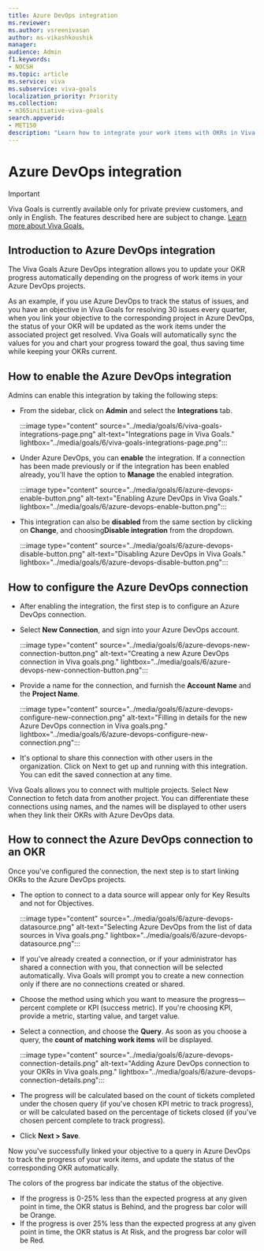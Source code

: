 ```yaml
---
title: Azure DevOps integration
ms.reviewer: 
ms.author: vsreenivasan
author: ms-vikashkoushik
manager: 
audience: Admin
f1.keywords:
- NOCSH
ms.topic: article
ms.service: viva
ms.subservice: viva-goals
localization_priority: Priority
ms.collection:  
- m365initiative-viva-goals  
search.appverid:
- MET150
description: "Learn how to integrate your work items with OKRs in Viva Goals"
---
```


# Azure DevOps integration

> [!IMPORTANT]
> Viva Goals is currently available only for private preview customers, and only in English. The features described here are subject to change. [Learn more about Viva Goals.](https://go.microsoft.com/fwlink/?linkid=2189933)

## Introduction to Azure DevOps integration

The Viva Goals Azure DevOps integration allows you to update your OKR progress automatically depending on the progress of work items in your Azure DevOps projects. 

As an example, if you use Azure DevOps to track the status of issues, and you have an objective in Viva Goals for resolving 30 issues every quarter, when you link your objective to the corresponding project in Azure DevOps, the status of your OKR will be updated as the work items under the associated project get resolved. Viva Goals will automatically sync the values for you and chart your progress toward the goal, thus saving time while keeping your OKRs current.

## How to enable the Azure DevOps integration

Admins can enable this integration by taking the following steps: 

- From the sidebar, click on **Admin** and select the **Integrations** tab. 

   :::image type="content" source="../media/goals/6/viva-goals-integrations-page.png" alt-text="Integrations page in Viva Goals." lightbox="../media/goals/6/viva-goals-integrations-page.png":::

- Under Azure DevOps, you can **enable** the integration. If a connection has been made previously or if the integration has been enabled already, you'll have the option to **Manage** the enabled integration. 

   :::image type="content" source="../media/goals/6/azure-devops-enable-button.png" alt-text="Enabling Azure DevOps in Viva Goals." lightbox="../media/goals/6/azure-devops-enable-button.png":::

- This integration can also be **disabled** from the same section by clicking on **Change**, and choosing**Disable integration** from the dropdown.

  :::image type="content" source="../media/goals/6/azure-devops-disable-button.png" alt-text="Disabling Azure DevOps in Viva Goals." lightbox="../media/goals/6/azure-devops-disable-button.png":::

## How to configure the Azure DevOps connection 

- After enabling the integration, the first step is to configure an Azure DevOps connection. 
- Select **New Connection**, and sign into your Azure DevOps account. 

  :::image type="content" source="../media/goals/6/azure-devops-new-connection-button.png" alt-text="Creating a new Azure DevOps connection in Viva goals.png." lightbox="../media/goals/6/azure-devops-new-connection-button.png":::

- Provide a name for the connection, and furnish the **Account Name** and the **Project Name**. 

  :::image type="content" source="../media/goals/6/azure-devops-configure-new-connection.png" alt-text="Filling in details for the new Azure DevOps connection in Viva goals.png." lightbox="../media/goals/6/azure-devops-configure-new-connection.png":::

- It's optional to share this connection with other users in the organization. Click on Next to get up and running with this integration. You can edit the saved connection at any time.

Viva Goals allows you to connect with multiple projects. Select New Connection to fetch data from another project. You can differentiate these connections using names, and the names will be displayed to other users when they link their OKRs with Azure DevOps data.

## How to connect the Azure DevOps connection to an OKR

Once you've configured the connection, the next step is to start linking OKRs to the Azure DevOps projects.

- The option to connect to a data source will appear only for Key Results and not for Objectives.

  :::image type="content" source="../media/goals/6/azure-devops-datasource.png" alt-text="Selecting Azure DevOps from the list of data sources in Viva goals.png." lightbox="../media/goals/6/azure-devops-datasource.png":::

- If you've already created a connection, or if your administrator has shared a connection with you, that connection will be selected automatically. Viva Goals will prompt you to create a new connection only if there are no connections created or shared. 
- Choose the method using which you want to measure the progress—percent complete or KPI (success metric). If you're choosing KPI, provide a metric, starting value, and target value. 
- Select a connection, and choose the **Query**. As soon as you choose a query, the **count of matching work items** will be displayed. 

  :::image type="content" source="../media/goals/6/azure-devops-connection-details.png" alt-text="Adding Azure DevOps connection to your OKRs in Viva goals.png." lightbox="../media/goals/6/azure-devops-connection-details.png":::

- The progress will be calculated based on the count of tickets completed under the chosen query (if you've chosen KPI metric to track progress), or will be calculated based on the percentage of tickets closed (if you've chosen percent complete to track progress). 
- Click **Next > Save**.

Now you've successfully linked your objective to a query in Azure DevOps to track the progress of your work items, and update the status of the corresponding OKR automatically.

The colors of the progress bar indicate the status of the objective.

- If the progress is 0-25% less than the expected progress at any given point in time, the OKR status is Behind, and the progress bar color will be Orange.
- If the progress is over 25% less than the expected progress at any given point in time, the OKR status is At Risk, and the progress bar color will be Red.
